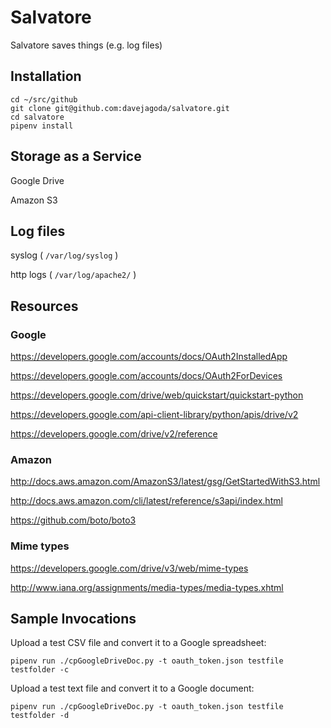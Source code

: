 Salvatore
=========

Salvatore saves things (e.g. log files)

Installation
------------

```
cd ~/src/github
git clone git@github.com:davejagoda/salvatore.git
cd salvatore
pipenv install
```

Storage as a Service
--------------------

Google Drive

Amazon S3

Log files
---------

syslog ( `/var/log/syslog` )

http logs ( `/var/log/apache2/` )

Resources
---------

### Google

https://developers.google.com/accounts/docs/OAuth2InstalledApp

https://developers.google.com/accounts/docs/OAuth2ForDevices

https://developers.google.com/drive/web/quickstart/quickstart-python

https://developers.google.com/api-client-library/python/apis/drive/v2

https://developers.google.com/drive/v2/reference

### Amazon

http://docs.aws.amazon.com/AmazonS3/latest/gsg/GetStartedWithS3.html

http://docs.aws.amazon.com/cli/latest/reference/s3api/index.html

https://github.com/boto/boto3

### Mime types

https://developers.google.com/drive/v3/web/mime-types

http://www.iana.org/assignments/media-types/media-types.xhtml


Sample Invocations
------------------

Upload a test CSV file and convert it to a Google spreadsheet:

```
pipenv run ./cpGoogleDriveDoc.py -t oauth_token.json testfile testfolder -c
```

Upload a test text file and convert it to a Google document:

```
pipenv run ./cpGoogleDriveDoc.py -t oauth_token.json testfile testfolder -d
```
